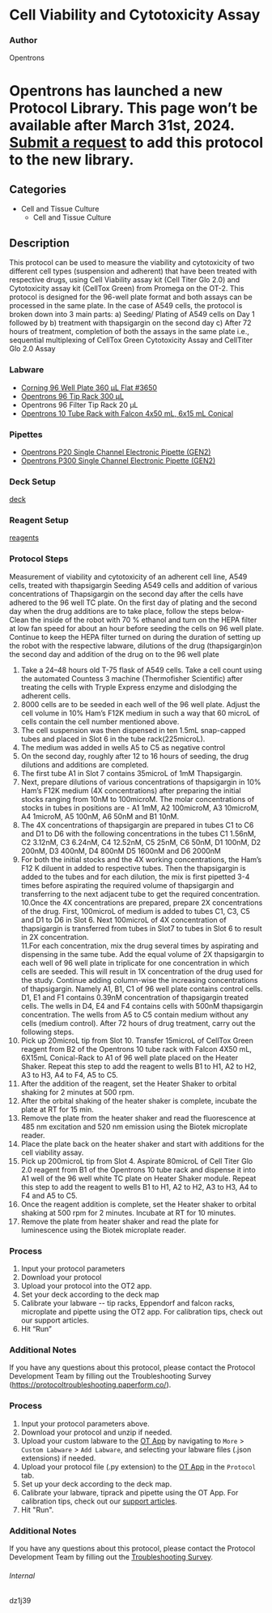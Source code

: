 # Cell Viability and Cytotoxicity Assay


### Author
Opentrons



# Opentrons has launched a new Protocol Library. This page won’t be available after March 31st, 2024. [Submit a request](https://docs.google.com/forms/d/e/1FAIpQLSdYYp9QCKow4nn0KlCVsMS3HX0eJ0N9O7-erajKvcpT0lWbSg/viewform) to add this protocol to the new library.

## Categories
* Cell and Tissue Culture
	* Cell and Tissue Culture


## Description
This protocol can be used to measure the viability and cytotoxicity of two different cell types (suspension and adherent) that have been treated with respective drugs, using Cell Viability assay kit (Cell Titer Glo 2.0) and Cytotoxicity assay kit (CellTox Green) from Promega on the OT-2. This protocol is designed for the 96-well plate format and both assays can be processed in the same plate. In the case of A549 cells, the protocol is broken down into 3 main parts: a) Seeding/ Plating of A549 cells on Day 1 followed by b) treatment with thapsigargin on the second day c) After 72 hours of treatment, completion of both the assays in the same plate i.e., sequential multiplexing of CellTox Green Cytotoxicity Assay and CellTiter Glo 2.0 Assay


### Labware
* [Corning 96 Well Plate 360 µL Flat #3650](https://ecatalog.corning.com/life-sciences/b2c/US/en/Microplates/Assay-Microplates/96-Well-Microplates/Corning%C2%AE-96-well-Solid-Black-and-White-Polystyrene-Microplates/p/corning96WellSolidBlackAndWhitePolystyreneMicroplates)
* [Opentrons 96 Tip Rack 300 µL](https://shop.opentrons.com/collections/opentrons-tips/products/opentrons-300ul-tips)
* Opentrons 96 Filter Tip Rack 20 µL
* [Opentrons 10 Tube Rack with Falcon 4x50 mL, 6x15 mL Conical](https://shop.opentrons.com/collections/opentrons-tips/products/tube-rack-set-1)


### Pipettes
* [Opentrons P20 Single Channel Electronic Pipette (GEN2)](https://shop.opentrons.com/single-channel-electronic-pipette-p20/)
* [Opentrons P300 Single Channel Electronic Pipette (GEN2)](https://shop.opentrons.com/single-channel-electronic-pipette-p20/)


### Deck Setup
[deck](![deck](https://opentrons-protocol-library-website.s3.amazonaws.com/custom-README-images/dz1j39/deck.png))


### Reagent Setup
[reagents](![reagents](https://opentrons-protocol-library-website.s3.amazonaws.com/custom-README-images/dz1j39/reagents.png))


### Protocol Steps
Measurement of viability and cytotoxicity of an adherent cell line, A549 cells, treated with thapsigargin
Seeding A549 cells and addition of various concentrations of Thapsigargin on the second day after the cells have adhered to the 96 well TC plate.
On the first day of plating and the second day when the drug additions are to take place, follow the steps below-
Clean the inside of the robot with 70 % ethanol and turn on the HEPA filter at low fan speed for about an hour before seeding the cells on 96 well plate. Continue to keep the HEPA filter turned on during the duration of setting up the robot with the respective labware, dilutions of the drug (thapsigargin)on the second day and addition of the drug on to the 96 well plate
1.	Take a 24–48 hours old T-75 flask of A549 cells. Take a cell count using the automated Countess 3 machine (Thermofisher Scientific) after treating the cells with Tryple Express enzyme and dislodging the adherent cells.
2.	8000 cells are to be seeded in each well of the 96 well plate. Adjust the cell volume in 10% Ham’s F12K medium in such a way that 60 microL of cells contain the cell number mentioned above.
3.	The cell suspension was then dispensed in ten 1.5mL snap-capped tubes and placed in Slot 6 in the tube rack(225microL).
4.	The medium was added in wells A5 to C5 as negative control 
5.	On the second day, roughly after 12 to 16 hours of seeding, the drug dilutions and additions are completed.
6.	The first tube A1 in Slot 7 contains 35microL of 1mM Thapsigargin.
7.	Next, prepare dilutions of various concentrations of thapsigargin in 10% Ham’s F12K medium (4X concentrations) after preparing the initial stocks ranging from 10nM to 100microM. The molar concentrations of stocks in tubes in positions are - A1 1mM, A2 100microM, A3 10microM, A4 1microM, A5 100nM, A6 50nM and B1 10nM.
8.	The 4X concentrations of thapsigargin are prepared in tubes C1 to C6 and D1 to D6 with the following concentrations in the tubes C1 1.56nM, C2 3.12nM, C3 6.24nM, C4 12.52nM, C5 25nM, C6 50nM, D1 100nM, D2 200nM, D3 400nM, D4 800nM D5 1600nM and D6 2000nM
9.	For both the initial stocks and the 4X working concentrations, the Ham’s F12 K diluent in added to respective tubes. Then the thapsigargin is added to the tubes and for each dilution, the mix is first pipetted 3-4 times before aspirating the required volume of thapsigargin and transferring to the next adjacent tube to get the required concentration.
10.Once the 4X concentrations are prepared, prepare 2X concentrations of the   drug. First, 100microL of medium is added to tubes C1, C3, C5 and D1 to D6  in Slot 6. Next 100microL of 4X concentration of thapsigargin is transferred from tubes in Slot7 to tubes in Slot 6 to result in 2X concentration.  
11.For each concentration, mix the drug several times by aspirating and dispensing in the same tube. Add the equal volume of 2X thapsigargin to each well of 96 well plate in triplicate for one concentration in which cells are seeded. This will result in 1X concentration of the drug used for the study. Continue adding column-wise the increasing concentrations of thapsigargin. Namely A1, B1, C1 of 96 well plate contains control cells. D1, E1 and F1 contains 0.39nM concentration of thapsigargin treated cells. The wells in D4, E4 and F4 contains cells with 500nM thapsigargin concentration. The wells from A5 to C5 contain medium without any cells (medium control).
After 72 hours of drug treatment, carry out the following steps.
1.	Pick up 20microL tip from Slot 10. Transfer 15microL of CellTox Green reagent from 
B2 of the Opentrons 10 tube rack with Falcon 4X50 mL, 6X15mL Conical-Rack to A1 of 96 well plate placed on the Heater Shaker. Repeat this step to add the reagent to wells B1 to H1, A2 to H2, A3 to H3, A4 to F4, A5 to C5.
2.	After the addition of the reagent, set the Heater Shaker to orbital shaking for 2 minutes at 500 rpm.
3.	After the orbital shaking of the heater shaker is complete, incubate the plate at RT for 15 min.
4.	Remove the plate from the heater shaker and read the fluorescence at 485 nm excitation and 520 nm emission using the Biotek microplate reader.
5.	Place the plate back on the heater shaker and start with additions for the cell viability assay.
6.	Pick up 200microL tip from Slot 4. Aspirate 80microL of Cell Titer Glo 2.0 reagent from B1 of the Opentrons 10 tube rack and dispense it into A1 well of the 96 well white TC plate on Heater Shaker module. Repeat this step to add the reagent to wells B1 to H1, A2 to H2, A3 to H3, A4 to F4 and A5 to C5.
7.	Once the reagent addition is complete, set the Heater shaker to orbital shaking at 500 rpm for 2 minutes. Incubate at RT for 10 minutes.
8.	Remove the plate from heater shaker and read the plate for luminescence using the Biotek microplate reader. 

### Process

1.	Input your protocol parameters
2.	Download your protocol
3.	Upload your protocol into the OT2 app.
4.	Set your deck according to the deck map
5.	Calibrate your labware -- tip racks, Eppendorf and falcon racks, microplate and pipette using the OT2 app. For calibration tips, check out our support articles.
6.	Hit “Run”

### Additional Notes
If you have any questions about this protocol, please contact the Protocol Development Team by filling out the Troubleshooting Survey (https://protocoltroubleshooting.paperform.co/).



### Process
1. Input your protocol parameters above.
2. Download your protocol and unzip if needed.
3. Upload your custom labware to the [OT App](https://opentrons.com/ot-app) by navigating to `More` > `Custom Labware` > `Add Labware`, and selecting your labware files (.json extensions) if needed.
4. Upload your protocol file (.py extension) to the [OT App](https://opentrons.com/ot-app) in the `Protocol` tab.
5. Set up your deck according to the deck map.
6. Calibrate your labware, tiprack and pipette using the OT App. For calibration tips, check out our [support articles](https://support.opentrons.com/en/collections/1559720-guide-for-getting-started-with-the-ot-2).
7. Hit "Run".


### Additional Notes
If you have any questions about this protocol, please contact the Protocol Development Team by filling out the [Troubleshooting Survey](https://protocol-troubleshooting.paperform.co/).


###### Internal
dz1j39
